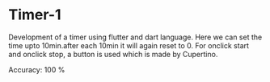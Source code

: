 # Timer-1 
Development of a timer using flutter and dart language. Here we can set the time upto 10min.after each 10min it will again reset to 0. For onclick start and onclick stop, a button is used which is made by Cupertino.

Accuracy: 100 %
